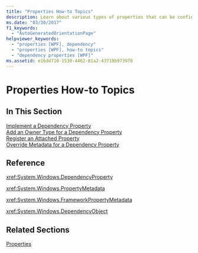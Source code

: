 ```yaml
---
title: "Properties How-to Topics"
description: Learn about various types of properties that can be configured in Windows Presentation Foundation (WPF) in this list of properties how-to topics.
ms.date: "03/30/2017"
f1_keywords: 
  - "AutoGeneratedOrientationPage"
helpviewer_keywords: 
  - "properties [WPF], dependency"
  - "properties [WPF], how-to topics"
  - "dependency properties [WPF]"
ms.assetid: e16dd710-1530-4462-81a2-43719b973970
---
```

# Properties How-to Topics
## In This Section  
 [Implement a Dependency Property](how-to-implement-a-dependency-property.md)  
 [Add an Owner Type for a Dependency Property](how-to-add-an-owner-type-for-a-dependency-property.md)  
 [Register an Attached Property](how-to-register-an-attached-property.md)  
 [Override Metadata for a Dependency Property](how-to-override-metadata-for-a-dependency-property.md)  
  
## Reference  
 <xref:System.Windows.DependencyProperty>  
  
 <xref:System.Windows.PropertyMetadata>  
  
 <xref:System.Windows.FrameworkPropertyMetadata>  
  
 <xref:System.Windows.DependencyObject>  
  
## Related Sections  
 [Properties](properties-wpf.md)
